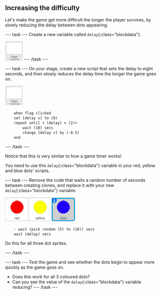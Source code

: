 ## Increasing the difficulty

Let's make the game get more difficult the longer the player survives, by slowly reducing the delay between dots appearing.

--- task ---
Create a new variable called `delay`{:class="blockdata"}.

![Stage sprite](images/stage-sprite.png)
--- /task ---

--- task ---
On your stage, create a new script that sets the delay to eight seconds, and then slowly reduces the delay time the longer the game goes on.

![Stage sprite](images/stage-sprite.png)

```blocks
	when flag clicked
	set [delay v] to (8)
	repeat until < (delay) = (2)>
		wait (10) secs
		change [delay v] by (-0.5)
	end
```
--- /task ---

Notice that this is very similar to how a game timer works!

You need to use this `delay`{:class="blockdata"} variable in your red, yellow and blue dots' scripts.

--- task ---
Remove the code that waits a random number of seconds between creating clones, and replace it with your new `delay`{:class="blockdata"} variable:

![screenshot](images/all-dots.png)

```blocks
	- wait (pick random (5) to (10)) secs
	wait (delay) secs
```

Do this for all three dot sprites.

--- /task ---

--- task ---
Test the game and see whether the dots begin to appear more quickly as the game goes on.

+ Does this work for all 3 coloured dots?
+ Can you see the value of the `delay`{:class="blockdata"} variable reducing?
--- /task ---
